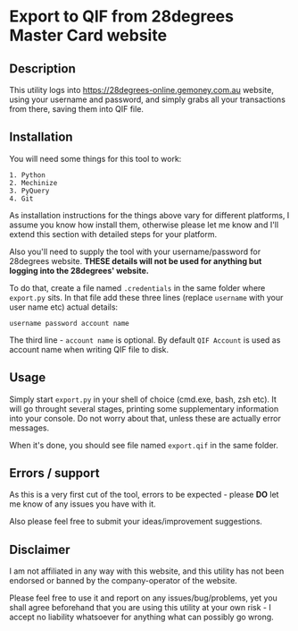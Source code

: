 # Export to QIF from 28degrees Master Card website


## Description

This utility logs into https://28degrees-online.gemoney.com.au website, using
your username and password, and simply grabs all your transactions from there,
saving them into QIF file.


## Installation

You will need some things for this tool to work:

    1. Python
    2. Mechinize
    3. PyQuery
    4. Git

As installation instructions for the things above vary for different platforms,
I assume you know how install them, otherwise please let me know and I'll
extend this section with detailed steps for your platform.

Also you'll need to supply the tool with your username/password for 28degrees
website. **THESE details will not be used for anything but logging into the
28degrees' website.**

To do that, create a file named `.credentials` in the same folder where `export.py`
sits. In that file add these three lines (replace `username` with your user name etc)
actual details:

`username
password
account name`

The third line - `account name` is optional. By default `QIF Account` is used
as account name when writing QIF file to disk.


## Usage

Simply start `export.py` in your shell of choice (cmd.exe, bash, zsh etc).
It will go throught several stages, printing some supplementary information
into your console. Do not worry about that, unless these are actually error
messages.

When it's done, you should see file named `export.qif` in the same folder.


## Errors / support

As this is a very first cut of the tool, errors to be expected - please **DO**
let me know of any issues you have with it.

Also please feel free to submit your ideas/improvement suggestions.


## Disclaimer

I am not affiliated in any way with this website, and this utility has not been
endorsed or banned by the company-operator of the website.

Please feel free to use it and report on any issues/bug/problems, yet you shall
agree beforehand that you are using this utility at your own risk - I accept
no liability whatsoever for anything what can possibly go wrong.
